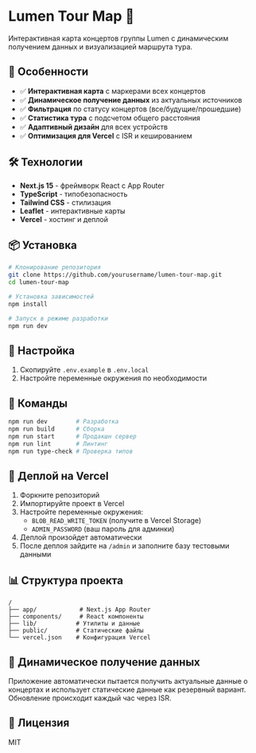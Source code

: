 # Lumen Tour Map 🎸  

Интерактивная карта концертов группы Lumen с динамическим получением данных и визуализацией маршрута тура.

## 🚀 Особенности

- ✅ **Интерактивная карта** с маркерами всех концертов
- ✅ **Динамическое получение данных** из актуальных источников
- ✅ **Фильтрация** по статусу концертов (все/будущие/прошедшие)
- ✅ **Статистика тура** с подсчетом общего расстояния
- ✅ **Адаптивный дизайн** для всех устройств
- ✅ **Оптимизация для Vercel** с ISR и кешированием

## 🛠 Технологии

- **Next.js 15** - фреймворк React с App Router
- **TypeScript** - типобезопасность
- **Tailwind CSS** - стилизация
- **Leaflet** - интерактивные карты
- **Vercel** - хостинг и деплой

## 📦 Установка

```bash
# Клонирование репозитория
git clone https://github.com/yourusername/lumen-tour-map.git
cd lumen-tour-map

# Установка зависимостей
npm install

# Запуск в режиме разработки
npm run dev
```

## 🔧 Настройка

1. Скопируйте `.env.example` в `.env.local`
2. Настройте переменные окружения по необходимости

## 📝 Команды

```bash
npm run dev        # Разработка
npm run build      # Сборка
npm run start      # Продакшн сервер
npm run lint       # Линтинг
npm run type-check # Проверка типов
```

## 🚀 Деплой на Vercel

1. Форкните репозиторий
2. Импортируйте проект в Vercel
3. Настройте переменные окружения:
   - `BLOB_READ_WRITE_TOKEN` (получите в Vercel Storage)
   - `ADMIN_PASSWORD` (ваш пароль для админки)
4. Деплой произойдет автоматически
5. После деплоя зайдите на `/admin` и заполните базу тестовыми данными

## 📊 Структура проекта

```
/
├── app/            # Next.js App Router
├── components/     # React компоненты
├── lib/           # Утилиты и данные
├── public/        # Статические файлы
└── vercel.json    # Конфигурация Vercel
```

## 🎯 Динамическое получение данных

Приложение автоматически пытается получить актуальные данные о концертах и использует статические данные как резервный вариант. Обновление происходит каждый час через ISR.

## 📄 Лицензия

MIT